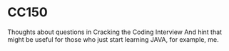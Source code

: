 # CC150
Thoughts about questions in Cracking the Coding Interview
And hint that might be useful for those who just start learning JAVA, for example, me. 
